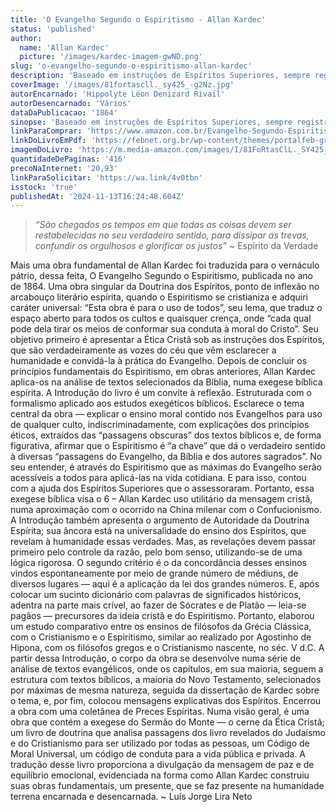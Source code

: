 ```yaml
---
title: 'O Evangelho Segundo o Espiritismo - Allan Kardec'
status: 'published'
author:
  name: 'Allan Kardec'
  picture: '/images/kardec-imagem-gwND.png'
slug: 'o-evangelho-segundo-o-espiritismo-allan-kardec'
description: 'Baseado em instruções de Espíritos Superiores, sempre registradas nos finais dos Capítulos, Kardec explica as máximas morais de Jesus, convidando-nos a vivenciá-las no nosso dia-a-dia. Expondo com clareza e simplicidade à razão e ao coração, é o livro de cabeceira de milhares e milhares de criaturas. A sua introdução define o objetivo desta obra: abordar exclusivamente o ensinamento moral do Evangelho, pois esse código divino “é, acima de tudo, o caminho infalível da felicidade esperada”.'
coverImage: '/images/81fortascll._sy425_-g2Nz.jpg'
autorEncarnado: 'Hippolyte Léon Denizard Rivail'
autorDesencarnado: 'Vários'
dataDaPublicacao: '1864'
sinopse: 'Baseado em instruções de Espíritos Superiores, sempre registradas nos finais dos Capítulos, Kardec explica as máximas morais de Jesus, convidando-nos a vivenciá-las no nosso dia-a-dia. Expondo com clareza e simplicidade à razão e ao coração, é o livro de cabeceira de milhares e milhares de criaturas. A sua introdução define o objetivo desta obra: abordar exclusivamente o ensinamento moral do Evangelho, pois esse código divino “é, acima de tudo, o caminho infalível da felicidade esperada”.'
linkParaComprar: 'https://www.amazon.com.br/Evangelho-Segundo-Espiritismo-Allan-Kardec/dp/8573413832'
linkDoLivroEmPdf: 'https://febnet.org.br/wp-content/themes/portalfeb-grid/obras/evangelho-guillon.pdf'
imagemDoLivro: 'https://m.media-amazon.com/images/I/81FoRtasClL._SY425_.jpg'
quantidadeDePaginas: '416'
precoNaInternet: '20,93'
linkParaSolicitar: 'https://wa.link/4v0tbn'
isstock: 'true'
publishedAt: '2024-11-13T16:24:48.604Z'
---
```


> *“São chegados os tempos em que todas as coisas devem ser restabelecidas no seu verdadeiro sentido, para dissipar as trevas, confundir os orgulhosos e glorificar os justos”* \~ Espírito da Verdade

Mais uma obra fundamental de Allan Kardec foi traduzida para o vernáculo pátrio, dessa feita, O Evangelho Segundo o Espiritismo, publicada no ano de 1864. Uma obra singular da Doutrina dos Espíritos, ponto de inflexão no arcabouço literário espírita, quando o Espiritismo se cristianiza e adquiri caráter universal: “Esta obra é para o uso de todos”, seu lema, que traduz o espaço aberto para todos os cultos e quaisquer crença, onde “cada qual pode dela tirar os meios de conformar sua conduta à moral do Cristo”. Seu objetivo primeiro é apresentar a Ética Cristã sob as instruções dos Espíritos, que são verdadeiramente as vozes do céu que vêm esclarecer a humanidade e convidá-la à prática do Evangelho. Depois de concluir os princípios fundamentais do Espiritismo, em obras anteriores, Allan Kardec aplica-os na análise de textos selecionados da Bíblia, numa exegese bíblica espírita. A Introdução do livro é um convite à reflexão. Estruturada com o formalismo aplicado aos estudos exegéticos bíblicos. Esclarece o tema central da obra — explicar o ensino moral contido nos Evangelhos para uso de qualquer culto, indiscriminadamente, com explicações dos princípios éticos, extraídos das “passagens obscuras” dos textos bíblicos e, de forma figurativa, afirmar que o Espiritismo é “a chave” que dá o verdadeiro sentido à diversas “passagens do Evangelho, da Bíblia e dos autores sagrados”. No seu entender, é através do Espiritismo que as máximas do Evangelho serão acessíveis a todos para aplicá-las na vida cotidiana. E para isso, contou com a ajuda dos Espíritos Superiores que o assessoraram. Portanto, essa exegese bíblica visa o 6 – Allan Kardec uso utilitário da mensagem cristã, numa aproximação com o ocorrido na China milenar com o Confucionismo. A Introdução também apresenta o argumento de Autoridade da Doutrina Espírita; sua âncora está na universalidade do ensino dos Espíritos, que revelam à humanidade essas verdades. Mas, as revelações devem passar primeiro pelo controle da razão, pelo bom senso, utilizando-se de uma lógica rigorosa. O segundo critério é o da concordância desses ensinos vindos espontaneamente por meio de grande número de médiuns, de diversos lugares — aqui é a aplicação da lei dos grandes números. E, após colocar um sucinto dicionário com palavras de significados históricos, adentra na parte mais crível, ao fazer de Sócrates e de Platão — leia-se pagãos — precursores da ideia cristã e do Espiritismo. Portanto, elaborou um estudo comparativo entre os ensinos de filósofos da Grécia Clássica, com o Cristianismo e o Espiritismo, similar ao realizado por Agostinho de Hipona, com os filósofos gregos e o Cristianismo nascente, no séc. V d.C. A partir dessa Introdução, o corpo da obra se desenvolve numa série de análise de textos evangélicos, onde os capítulos, em sua maioria, seguem a estrutura com textos bíblicos, a maioria do Novo Testamento, selecionados por máximas de mesma natureza, seguida da dissertação de Kardec sobre o tema, e, por fim, colocou mensagens explicativas dos Espíritos. Encerrou a obra com uma coletânea de Preces Espíritas. Numa visão geral, é uma obra que contém a exegese do Sermão do Monte — o cerne da Ética Cristã; um livro de doutrina que analisa passagens dos livro revelados do Judaísmo e do Cristianismo para ser utilizado por todas as pessoas, um Código de Moral Universal, um código de conduta para a vida pública e privada. A tradução desse livro proporciona a divulgação da mensagem de paz e de equilíbrio emocional, evidenciada na forma como Allan Kardec construiu suas obras fundamentais, um presente, que se faz presente na humanidade terrena encarnada e desencarnada. \~ Luís Jorge Lira Neto